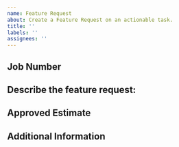 ```yaml
---
name: Feature Request
about: Create a Feature Request on an actionable task.
title: ''
labels: ''
assignees: ''
---
```


## Job Number
<!-- What is the C&P Job Number? --->

## Describe the feature request:
<!-- A clear and concise description of what you want to happen. -->

## Approved Estimate
<!-- If the project has been provided an estimate, please provide the estimate hours. -->

## Additional Information
<!-- Basecamp Discussion Link (If available) -->
<!-- Design Comp Link (If available -->
<!-- Add any other context or screenshots about the feature request here.-->
